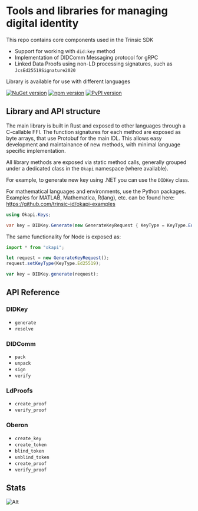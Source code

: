 # Tools and libraries for managing digital identity

This repo contains core components used in the Trinsic SDK

- Support for working with `did:key` method
- Implementation of DIDComm Messaging protocol for gRPC
- Linked Data Proofs using non-LD processing signatures, such as `JcsEd25519Signature2020`

Library is available for use with different languages

[![NuGet version](https://badge.fury.io/nu/okapi.net.svg)](https://badge.fury.io/nu/okapi.net)
[![npm version](https://badge.fury.io/js/%40trinsic%2Fokapi.svg)](https://badge.fury.io/js/%40trinsic%2Fokapi)
[![PyPI version](https://badge.fury.io/py/trinsic-okapi.svg)](https://badge.fury.io/py/trinsic-okapi)

## Library and API structure

The main library is built in Rust and exposed to other languages through a C-callable FFI. The function signatures for each method are exposed as byte arrays, that use Protobuf for the main IDL. This allows easy development and maintainance of new methods, with minimal language specific implementation.

All library methods are exposed via static method calls, generally grouped under a dedicated class in the `Okapi` namespace (where available).

For example, to generate new key using .NET you can use the `DIDKey` class.

For mathematical languages and environments, use the Python packages. Examples for MATLAB, Mathematica, R(lang), etc. can be found here: https://github.com/trinsic-id/okapi-examples

```cs
using Okapi.Keys;

var key = DIDKey.Generate(new GenerateKeyRequest { KeyType = KeyType.Ed25519 });
```

The same functionality for Node is exposed as:

```js
import * from "okapi";

let request = new GenerateKeyRequest();
request.setKeyType(KeyType.Ed25519);

var key = DIDKey.generate(request);
```

## API Reference

### DIDKey

- `generate`
- `resolve`

### DIDComm

- `pack`
- `unpack`
- `sign`
- `verify`

### LdProofs

- `create_proof`
- `verify_proof`

### Oberon

- `create_key`
- `create_token`
- `blind_token`
- `unblind_token`
- `create_proof`
- `verify_proof`

## Stats

![Alt](https://repobeats.axiom.co/api/embed/f64200b2f13d2626a24009a65396d0db46fb1dc8.svg "Repobeats analytics image")
